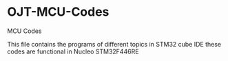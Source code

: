 # OJT-MCU-Codes
MCU Codes

This file contains the programs of different topics in STM32 cube IDE 
these codes are functional in Nucleo STM32F446RE 
